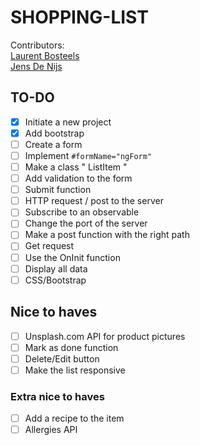 # SHOPPING-LIST
Contributors:  
[Laurent Bosteels](https://github.com/Laurent-Bosteels)  
[Jens De Nijs](https://github.com/JensDeNijs)

## TO-DO

- [x] Initiate a new project
- [x] Add bootstrap
- [ ] Create a form
- [ ] Implement `#formName="ngForm"`
- [ ] Make a class " ListItem "
- [ ] Add validation to the form
- [ ] Submit function
- [ ] HTTP request / post to the server
- [ ] Subscribe to an observable
- [ ] Change the port of the server
- [ ] Make a post function with the right path
- [ ] Get request
- [ ] Use the OnInit function
- [ ] Display all data
- [ ] CSS/Bootstrap

## Nice to haves
- [ ] Unsplash.com API for product pictures
- [ ] Mark as done function
- [ ] Delete/Edit button
- [ ] Make the list responsive

### Extra nice to haves
- [ ] Add a recipe to the item
- [ ] Allergies API
